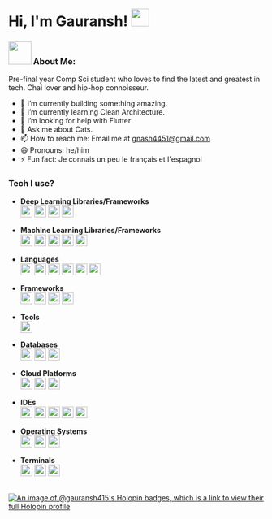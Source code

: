 # Hi, I'm Gauransh! <img src="https://github.com/TheDudeThatCode/TheDudeThatCode/blob/master/Assets/Hi.gif" width="35" />

### <img src="https://github.com/TheDudeThatCode/TheDudeThatCode/blob/master/Assets/Developer.gif" width="45" /> About Me:

Pre-final year Comp Sci student who loves to find the latest and greatest in tech. Chai lover and hip-hop connoisseur.


- 🔭 I’m currently building something amazing.
- 🌱 I’m currently learning Clean Architecture.
- 🤔 I’m looking for help with Flutter
- 💬 Ask me about Cats. 
- 📫 How to reach me:  Email me at <a href="mailto:gnash4451@gmail.com" style="color: yellowgreen">gnash4451@gmail.com</a>
- 😄 Pronouns: he/him
- ⚡ Fun fact: Je connais un peu le français et l'espagnol



 <h3>Tech I use?</h3>

- **Deep Learning Libraries/Frameworks** <br>
<a href="https://keras.io/" target="_blank"><img height="23px" src="https://img.shields.io/badge/Keras-FF0000?style=for-the-badge&logo=keras&logoColor=white"></a>
<a href="https://pytorch.org/" target="_blank"><img height="23px" src="https://img.shields.io/badge/PyTorch-EE4C2C?style=for-the-badge&logo=pytorch&logoColor=white"></a>
<a href="https://www.tensorflow.org/" target="_blank"><img height="23px" src="https://img.shields.io/badge/TensorFlow-FF6F00?style=for-the-badge&logo=tensorflow&logoColor=white"></a>
<a href="https://opencv.org/" target="_blank"><img height="23px" src="https://img.shields.io/badge/OpenCV-27338e?style=for-the-badge&logo=OpenCV&logoColor=white"></a>

- **Machine Learning Libraries/Frameworks** <br>
<a href="https://numpy.org/" target="_blank"><img height="23px" src="https://img.shields.io/badge/Numpy-777BB4?style=for-the-badge&logo=numpy&logoColor=white"></a>
<a href="https://pandas.pydata.org/" target="_blank"><img height="23px" src="https://img.shields.io/badge/Pandas-2C2D72?style=for-the-badge&logo=pandas&logoColor=white"></a>
<a href="https://scikit-learn.org/" target="_blank"><img height="23px" src="https://img.shields.io/badge/scikit_learn-F7931E?style=for-the-badge&logo=scikit-learn&logoColor=white"></a>
<a href="https://matplotlib.org/" target="_blank"><img height="23px" src="https://img.shields.io/badge/Matplotlib-0052CC?style=for-the-badge&logo=matplotlib&logoColor=white"></a>
<a href="https://scipy.org/" target="_blank"><img height="23px" src="https://img.shields.io/badge/SciPy-654FF0?style=for-the-badge&logo=SciPy&logoColor=white"></a>

- **Languages** <br>
<a><img height="23px" src="https://img.shields.io/badge/C-00599C?style=for-the-badge&logo=c&logoColor=white"></a>
<a><img height="23px" src="https://img.shields.io/badge/C%2B%2B-00599C?style=for-the-badge&logo=c%2B%2B&logoColor=white"></a>
<a><img height="23px" src="https://img.shields.io/badge/CSS3-1572B6?style=for-the-badge&logo=css3&logoColor=white"></a>
<a><img height="23px" src="https://img.shields.io/badge/HTML5-E34F26?style=for-the-badge&logo=html5&logoColor=white"></a>
<a><img height="23px" src="https://img.shields.io/badge/Dart-0175C2?style=for-the-badge&logo=dart&logoColor=white"></a>
<a href="https://www.python.org/" target="_blank"><img height="23px" src="https://img.shields.io/badge/Python-FFD43B?style=for-the-badge&logo=python&logoColor=blue"></a>

- **Frameworks** <br>
<a href="https://www.djangoproject.com/" target="_blank"><img height="23px" src="https://img.shields.io/badge/Django-092E20?style=for-the-badge&logo=django&logoColor=green"></a>
<a href="https://fastapi.tiangolo.com/" target="_blank"><img height="23px" src="https://img.shields.io/badge/fastapi-109989?style=for-the-badge&logo=FASTAPI&logoColor=white"></a>
<a><img height="23px" src="https://img.shields.io/badge/Flutter-02569B?style=for-the-badge&logo=flutter&logoColor=white"></a>
<a><img height="23px" src="https://img.shields.io/badge/Vue.js-35495E?style=for-the-badge&logo=vue.js&logoColor=4FC08D"></a>


- **Tools** <br>
<a href="https://www.postman.com/" target="_blank"><img height="23px" src="https://img.shields.io/badge/Postman-FF6C37?style=for-the-badge&logo=Postman&logoColor=white"></a>

- **Databases** <br>
<a href="https://www.mysql.com/" target="_blank"><img height="23px" src="https://img.shields.io/badge/MySQL-005C84?style=for-the-badge&logo=mysql&logoColor=white"></a>
<a href="https://www.sqlite.org/" target="_blank"><img height="23px" src="https://img.shields.io/badge/Sqlite-003B57?style=for-the-badge&logo=sqlite&logoColor=white"></a>
<a href="https://www.postgresql.org/" target="_blank"><img height="23px" src="https://img.shields.io/badge/PostgreSQL-316192?style=for-the-badge&logo=postgresql&logoColor=white"></a>

- **Cloud Platforms** <br>
<a href="https://aws.amazon.com/" target="_blank"><img height="23px" src="https://img.shields.io/badge/Amazon_AWS-FF9900?style=for-the-badge&logo=amazonaws&logoColor=white"></a>
<a href="https://www.cloudflare.com/en-gb/" target="_blank"><img height="23px" src="https://img.shields.io/badge/Cloudflare-F38020?style=for-the-badge&logo=Cloudflare&logoColor=white"></a>
<a href="https://cloud.google.com/?hl=en" target="_blank"><img height="23px" src="https://img.shields.io/badge/Google_Cloud-4285F4?style=for-the-badge&logo=google-cloud&logoColor=white"></a>

- **IDEs** <br>
<a href="https://code.visualstudio.com/" target="_blank"><img height="23px" src="https://img.shields.io/badge/Visual_Studio_Code-0078D4?style=for-the-badge&logo=visual%20studio%20code&logoColor=white"></a>
<a href="https://www.jetbrains.com/pycharm/" target="_blank"><img height="23px" src="https://img.shields.io/badge/PyCharm-000000.svg?&style=for-the-badge&logo=PyCharm&logoColor=white"></a>
<a href="https://developer.android.com/studio" target="_blank"><img height="23px" src="https://img.shields.io/badge/Android_Studio-3DDC84?style=for-the-badge&logo=android-studio&logoColor=white"></a>
<a href="https://www.jetbrains.com/clion/" target="_blank"><img height="23px" src="https://img.shields.io/badge/CLion-000000?style=for-the-badge&logo=clion&logoColor=white"></a>
<a href="https://colab.research.google.com/" target="_blank"><img height="23px" src="https://img.shields.io/badge/Colab-F9AB00?style=for-the-badge&logo=googlecolab&color=525252"></a>

- **Operating Systems** <br>
<a><img height="23px" src="https://img.shields.io/badge/mac%20os-000000?style=for-the-badge&logo=apple&logoColor=white"></a>
<a><img height="23px" src="https://img.shields.io/badge/Arch_Linux-1793D1?style=for-the-badge&logo=arch-linux&logoColor=white"></a>
<a><img height="23px" src="https://img.shields.io/badge/Windows-0078D6?style=for-the-badge&logo=windows&logoColor=white"></a>

- **Terminals** <br>
<a href="https://brew.sh/" target="_blank"><img height="23px" src="https://img.shields.io/badge/homebrew-FBB040?style=for-the-badge&logo=homebrew&logoColor=white"></a>
<a href="https://app.warp.dev/referral/66LJZZ" target="_blank"><img height="23px" src="https://img.shields.io/badge/warp-01A4FF?style=for-the-badge&logo=warp&logoColor=white"></a>
<a href="https://iterm2.com/" target="_blank"><img height="23px" src="https://img.shields.io/badge/iTerm2-000000?style=for-the-badge&logo=iterm2&logoColor=white"></a><br><br>

[![An image of @gauransh415's Holopin badges, which is a link to view their full Holopin profile](https://holopin.me/gauransh415)](https://holopin.io/@gauransh415)
